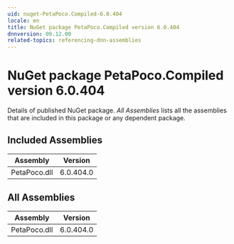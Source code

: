 ```yaml
---
uid: nuget-PetaPoco.Compiled-6.0.404
locale: en
title: NuGet package PetaPoco.Compiled version 6.0.404
dnnversion: 09.12.00
related-topics: referencing-dnn-assemblies
---
```


# NuGet package PetaPoco.Compiled version 6.0.404
Details of published NuGet package.
*All Assemblies* lists all the assemblies that are included in this package or any dependent package.

## Included Assemblies

|Assembly|Version|
|---|---|
|PetaPoco.dll|6.0.404.0|

## All Assemblies

|Assembly|Version|
|---|---|
|PetaPoco.dll|6.0.404.0|

